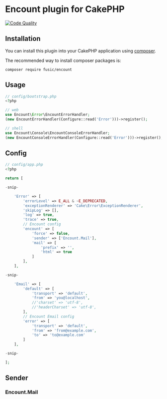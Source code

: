 # Encount plugin for CakePHP

[![Code Quality](http://img.shields.io/scrutinizer/g/fusic/encount.svg?style=flat-square)](https://scrutinizer-ci.com/g/fusic/encount/)

## Installation

You can install this plugin into your CakePHP application using [composer](http://getcomposer.org).

The recommended way to install composer packages is:

```
composer require fusic/encount
```

## Usage

```php
// config/bootstrap.php
<?php

// web
use Encount\Error\EncountErrorHandler;
(new EncountErrorHandler(Configure::read('Error')))->register();

// shell
use Encount\Console\EncountConsoleErrorHandler;
(new EncountConsoleErrorHandler(Configure::read('Error')))->register();
```

## Config

```php
// config/app.php
<?php

return [

-snip-

    'Error' => [
        'errorLevel' => E_ALL & ~E_DEPRECATED,
        'exceptionRenderer' => 'Cake\Error\ExceptionRenderer',
        'skipLog' => [],
        'log' => true,
        'trace' => true,
        // Encount config
        'encount' => [
            'force' => false,
            'sender' => ['Encount.Mail'],
            'mail' => [
                'prefix' => '',
                'html' => true
            ]
        ],
    ],

-snip-

    'Email' => [
        'default' => [
            'transport' => 'default',
            'from' => 'you@localhost',
            //'charset' => 'utf-8',
            //'headerCharset' => 'utf-8',
        ],
        // Encount Email config
        'error' => [
            'transport' => 'default',
            'from' => 'from@example.com',
            'to' => 'to@example.com'
        ]
    ],

-snip-

];
```

## Sender

### Encount.Mail
